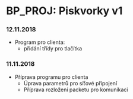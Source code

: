 # BP_PROJ: Piskvorky v1

### 12.11.2018
- Program pro clienta:
  - přidání třídy pro tlačítka 

### 11.11.2018
- Příprava programu pro clienta
  - Úprava parametrů pro síťové připojení
  - Příprava rozložení packetu pro komunikaci


